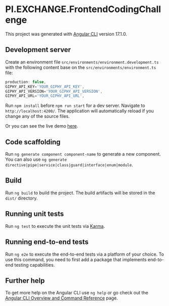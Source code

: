 # PI.EXCHANGE.FrontendCodingChallenge

This project was generated with [Angular CLI](https://github.com/angular/angular-cli) version 17.1.0.

## Development server

Create an environment file `src/environments/environment.development.ts` with the following content base on the `src/environments/environment.ts` file:

```typescript
production: false,
GIPHY_API_KEY='YOUR_GIPHY_API_KEY',
GIPHY_API_VERSION='YOUR_GIPHY_API_VERSION',
GIPHY_API_URL='YOUR_GIPHY_API_URL',
```

Run `npm install` before `npm run start` for a dev server. Navigate to `http://localhost:4200/`. The application will automatically reload if you change any of the source files.

Or you can see the live demo [here](https://pi-exchange-frontend-coding-challenge.netlify.app/).

## Code scaffolding

Run `ng generate component component-name` to generate a new component. You can also use `ng generate directive|pipe|service|class|guard|interface|enum|module`.

## Build

Run `ng build` to build the project. The build artifacts will be stored in the `dist/` directory.

## Running unit tests

Run `ng test` to execute the unit tests via [Karma](https://karma-runner.github.io).

## Running end-to-end tests

Run `ng e2e` to execute the end-to-end tests via a platform of your choice. To use this command, you need to first add a package that implements end-to-end testing capabilities.

## Further help

To get more help on the Angular CLI use `ng help` or go check out the [Angular CLI Overview and Command Reference](https://angular.io/cli) page.
